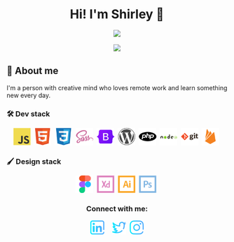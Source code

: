 <h1 align="center">Hi! I'm Shirley 🚀</h1>
<!-- <h3 align="center" style="display: flex; text-align: center">🦄 Front-End Developer | Comunicadora Social 📸 | Digital Designer 🎨</h3> -->

<p align="center">
  <img src="https://readme-typing-svg.herokuapp.com?size=24&duration=5500&color=51cbee&center=true&vCenter=true&multiline=true&width=600&height=60&lines=Web+Dev%2C+UI+Designer+%26+Communicator+%3A)"/>
</p>

<p align="center">
  <img src="https://user-images.githubusercontent.com/65095938/122179220-e9c88100-ce4c-11eb-8839-d708ba488db9.gif" />
</p>

## 🦄 About me
I'm a person with creative mind who loves remote work and learn something new every day.

### :hammer_and_wrench: Dev stack

<div>
  <p align="center">
      <img src="https://github.com/devicons/devicon/blob/master/icons/javascript/javascript-original.svg" title="JavaScript" alt="JavaScript" width="40" height="40"/>&nbsp;
  <img src="https://github.com/devicons/devicon/blob/master/icons/html5/html5-original.svg" title="HTML5" alt="HTML" width="40" height="40"/>&nbsp;
      <img src="https://github.com/devicons/devicon/blob/master/icons/css3/css3-original.svg"  title="CSS3" alt="CSS" width="40" height="40"/>&nbsp;
      <img src="https://github.com/devicons/devicon/blob/master/icons/sass/sass-original.svg"  title="Sass" alt="Sass" width="40" height="40"/>&nbsp;
      <img src="https://github.com/devicons/devicon/blob/master/icons/bootstrap/bootstrap-original.svg"  title="Bootstrap" alt="Bootstrap" width="40" height="40"/>&nbsp;
  <img src="https://github.com/devicons/devicon/blob/master/icons/wordpress/wordpress-plain.svg" title="WordPress" alt="WordPress" width="40" height="40"/>&nbsp;
  <img src="https://github.com/devicons/devicon/blob/master/icons/php/php-plain.svg" title="php" alt="PHP" width="40" height="40"/>&nbsp;
  <img src="https://github.com/devicons/devicon/blob/master/icons/nodejs/nodejs-original-wordmark.svg" title="NodeJS" alt="NodeJS" width="40" height="40"/>&nbsp;
      <img src="https://github.com/devicons/devicon/blob/master/icons/git/git-original-wordmark.svg" title="Git" **alt="Git" width="40" height="40"/>&nbsp;
  <img src="https://github.com/devicons/devicon/blob/master/icons/firebase/firebase-plain.svg" title="Firebase" alt="Firebase" width="40" height="40"/>&nbsp;
  </p>
</div>

### 🖌️ Design stack

<div>
  <p align="center">
  <img src="https://github.com/devicons/devicon/blob/master/icons/figma/figma-original.svg" title="Figma" alt="Figma" width="40" height="40"/>&nbsp;
  <img src="https://github.com/devicons/devicon/blob/master/icons/xd/xd-line.svg" title="Xd" alt="Xd" width="40" height="40"/>&nbsp;
  <img src="https://github.com/devicons/devicon/blob/master/icons/illustrator/illustrator-line.svg" title="Illustrator" alt="AI" width="40" height="40"/>&nbsp;
  <img src="https://github.com/devicons/devicon/blob/master/icons/photoshop/photoshop-line.svg" title="Photoshop" alt="Ps" width="40" height="40"/>&nbsp;
</p>
</div>

<h3 align="center">Connect with me:</h3>
<p align="center">
  <a href="https://linkedin.com/in/shirleyramos" style="margin-right: 10px;" target="_blank"><img align="center" src="https://github.com/shinnmar/images-in-readme/blob/master/linkedin.png" alt="shirleyramos" height="auto" width="32" /></a>&nbsp;
   <a href="https://twitter.com/shinnmar_" target="_blank"><img align="center" src="https://github.com/shinnmar/images-in-readme/blob/master/twitter.png" alt="shinnmar_" height="auto" width="32" /></a>&nbsp;
  <a href="https://instagram.com/shinnmar" target="_blank"><img align="center" src="https://github.com/shinnmar/images-in-readme/blob/master/instagram.png" alt="shinnmar" height="auto" width="32" /></a>
</p>

